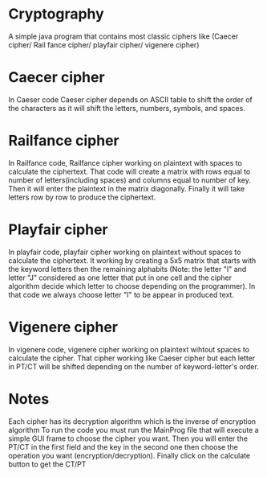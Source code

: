# Cryptography
A simple java program that contains most classic ciphers like (Caecer cipher/ Rail fance cipher/ playfair cipher/ vigenere cipher)
# Caecer cipher
In Caeser code Caeser cipher depends on ASCII table to shift the order of the characters as it will shift the letters, numbers, symbols, and spaces.
# Railfance cipher
In Railfance code, Railfance cipher working on plaintext with spaces to calculate the ciphertext. That code will create a matrix with rows equal to number of letters(including spaces) and columns equal to number of key. Then it will enter the plaintext in the matrix diagonally. Finally it will take letters row by row to produce the ciphertext.
# Playfair cipher
In playfair code, playfair cipher working on plaintext without spaces to calculate the ciphertext. It working by creating a 5x5 matrix that starts with the keyword letters then the remaining alphabits (Note: the letter "I" and letter "J" considered as one letter that put in one cell and the cipher algorithm decide which letter to choose depending on the programmer). In that code we always choose letter "I" to be appear in produced text.
# Vigenere cipher
In vigenere code, vigenere cipher working on plaintext wihtout spaces to calculate the cipher. That cipher working like Caeser cipher but each letter in PT/CT will be shifted depending on the number of keyword-letter's order.
# Notes
Each cipher has its decryption algorithm which is the inverse of encryption algorithm
To run the code you must run the MainProg file that will execute a simple GUI frame to choose the cipher you want. Then you will enter the PT/CT in the first field and the key in the second one then choose the operation you want (encryption/decryption). Finally click on the calculate button to get the CT/PT
